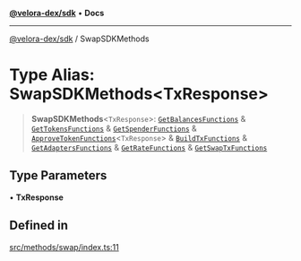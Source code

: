 [**@velora-dex/sdk**](../README.md) • **Docs**

***

[@velora-dex/sdk](../globals.md) / SwapSDKMethods

# Type Alias: SwapSDKMethods\<TxResponse\>

> **SwapSDKMethods**\<`TxResponse`\>: [`GetBalancesFunctions`](GetBalancesFunctions.md) & [`GetTokensFunctions`](GetTokensFunctions.md) & [`GetSpenderFunctions`](GetSpenderFunctions.md) & [`ApproveTokenFunctions`](ApproveTokenFunctions.md)\<`TxResponse`\> & [`BuildTxFunctions`](BuildTxFunctions.md) & [`GetAdaptersFunctions`](GetAdaptersFunctions.md) & [`GetRateFunctions`](GetRateFunctions.md) & [`GetSwapTxFunctions`](GetSwapTxFunctions.md)

## Type Parameters

• **TxResponse**

## Defined in

[src/methods/swap/index.ts:11](https://github.com/VeloraDEX/paraswap-sdk/blob/feat/velora/src/methods/swap/index.ts#L11)
